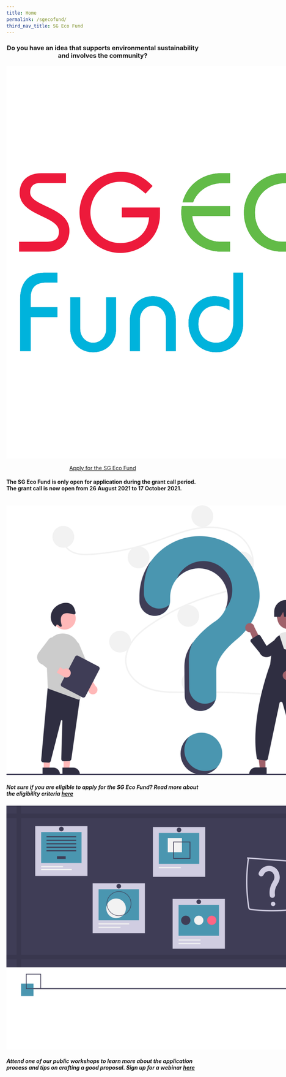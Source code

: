 ```yaml
---
title: Home
permalink: /sgecofund/
third_nav_title: SG Eco Fund
---
```


<center><h3><b>Do you have an idea that supports environmental sustainability and involves the community? </b></h3>

<div>
    <img src="/images/sgeco-logo.jpg" style="max-width:40vh;">
</div>

<a class="button_david" href="/sgecofund/apply/">Apply for the SG Eco Fund</a></center>

#### The SG Eco Fund is only open for application during the grant call period. The grant call is now open from **26 August 2021 to 17 October 2021**.  

<br> 


<div class="logos-row">
  <div class="grid-column">
    <img src="/images/sgeco-question.svg" style="max-width:25vh;" alt="..."><h5>Not sure if you are eligible to apply for the SG Eco Fund? Read more about the eligibility criteria <a href="/sgecofund/fund-info"><b>here</b></a></h5>
  </div>
  <div class="grid-column">
    <img src="/images/sgeco-webinar.svg" style="max-width:25vh;" alt="..."><h5>Attend one of our public workshops to learn more about the application process and tips on crafting a good proposal. Sign up for a webinar  <a href="https://form.gov.sg/#!/611e072e4bfeba00121f144d"><b>here</b></a></h5>
  </div>
</div>
